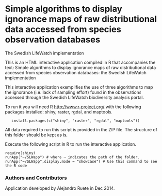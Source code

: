 Simple algorithms to display ignorance maps of raw distributional data accessed from species observation databases
=======================================================================================================================
The Swedish LifeWatch implementation


This is an HTML interactive application compiled in R that accompanies the text:
Simple algorithms to display ignorance maps of raw distributional data accessed from species observation databases: the Swedish LifeWatch implementation

This interactive application exemplifies the use of three algorithms to map the ignorance (i.e. lack of sampling effort) found in the observations accessed through the Swedish LifeWatch biodiversity analysis portal.

To run it you will need R <http://www.r-project.org/> with the following packages installed: shiny, raster, rgdal, and maptools.

       install.packages(c("shiny", "raster", "rgdal", "maptools"))

All data required to run this script is provided in the ZIP file.
The structure of this folder should be kept as is.

Execute the following script in R to run the interactive application.

	require(shiny)
	runApp("~/SLWapp") # where ~ indicates the path of the folder.
	runApp("~/SLWapp",display.mode = "showcase") # Use this command to see the R code



### Authors and Contributors
Application developed by Alejandro Ruete in Dec 2014.
